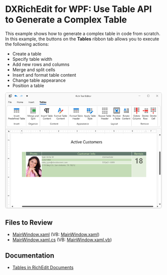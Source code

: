 # DXRichEdit for WPF: Use Table API to Generate a Complex Table

This example shows how to generate a complex table in code from scratch. In this example, the buttons on the **Tables** ribbon tab allows you to execute the following actions:

* Create a table
* Specify table width
* Add new rows and columns
* Merge and split cells
* Insert and format table content
* Change table appearance
* Position a table

![main window](./media/image.png)

## Files to Review

* [MainWindow.xaml](./CS/MainWindow.xaml) (VB: [MainWindow.xaml](./VB/MainWindow.xaml))
* [MainWindow.xaml.cs](./CS/MainWindow.xaml.cs) (VB: [MainWindow.xaml.vb](./VB/MainWindow.xaml.vb))

## Documentation

* [Tables in RichEdit Documents](https://docs.devexpress.com/WPF/9105/controls-and-libraries/rich-text-editor/rich-edit-control-document/tables)
